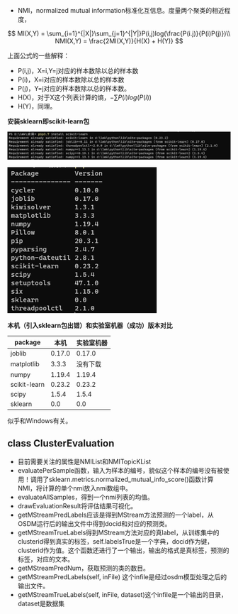 * NMI，normalized mutual information标准化互信息。度量两个聚类的相近程度，

$$
MI(X,Y) = \sum_{i=1}^{|X|}\sum_{j=1}^{|Y|}P(i,j)log(\frac{P(i.j)}{P(i)P(j)})\\
NMI(X,Y) = \frac{2MI(X,Y)}{H(X) + H(Y)}
$$

上面公式的一些解释：

* P(i,j)，X=i,Y=j对应的样本数除以总的样本数
* P(i)，X=i对应的样本数除以总的样本数
* P(j)，Y=j对应的样本数除以总的样本数。
* H(X)，对于X这个列表计算的熵，$-\sum P(i)log(P(i))$
* H(Y)，同理。

**安装sklearn即scikit-learn包**

![sklearn](.\pic\sklearn.png) 

![package](.\pic\package.png)



**本机（引入sklearn包出错）和实验室机器（成功）版本对比**

| package      | 本机   | 实验室机器 |
| ------------ | ------ | ---------- |
| joblib       | 0.17.0 | 0.17.0     |
| matplotlib   | 3.3.3  | 没有下载   |
| numpy        | 1.19.4 | 1.19.4     |
| scikit-learn | 0.23.2 | 0.23.2     |
| scipy        | 1.5.4  | 1.5.4      |
| sklearn      | 0.0    | 0.0        |

似乎和Windows有关。

## class ClusterEvaluation

* 目前需要关注的属性是NMIList和NMITopicKList
* evaluatePerSample函数，输入为样本的编号，貌似这个样本的编号没有被使用！调用了sklearn.metrics.normalized_mutual_info_score()函数计算NMI，将计算的单个nmi放入nmi数组中。
* evaluateAllSamples，得到一个nmi列表的均值。
* drawEvaluationResult将评估结果可视化。
* getMStreamPredLabels应该是得到MStream方法预测的一个label，从OSDM运行后的输出文件中得到docid和对应的预测类。
* getMStreamTrueLabels得到MStream方法对应的真label，从训练集中的clusterid得到真实的标签，self.labelsTrue是一个字典，docid作为键，clusterid作为值。这个函数还进行了一个输出，输出的格式是真标签，预测的标签，对应的文本。
* getMStreamPredNum，获取预测的类的数目。
* getMStreamPredLabels(self, inFile) 这个infile是经过osdm模型处理之后的输出文件。
* getMStreamTrueLabels(self, inFile, dataset)这个infile是一个输出的目录，dataset是数据集



